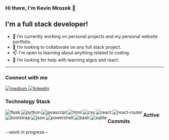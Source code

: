 ### Hi there, I'm Kevin Mrozek 👋

## I'm a full stack developer!

- 🔭 I’m currently working on personal projects and my personal website portfolio.
- 👯 I’m looking to collaborate on any full stack project.
- 📫 I'm open to learning about anything related to coding.
- 🤔 I’m looking for help with learning algos and react.

------------------------------------------------------------------------------------------------------------------------
### Connect with me
<a href="https://medium.com/@kmrozek0859">
  <img alt="medium" src="https://img.shields.io/badge/medium-%2312100E.svg?&style=for-the-badge&logo=medium&logoColor=white" />
</a>
<a href="https://www.linkedin.com/in/kevin-mrozek/">
  <img alt="linkedin" src="https://img.shields.io/badge/LinkedIn-0077B5?style=for-the-badge&logo=linkedin&logoColor=white" />
</a>
<!--<img alt="gmail" src="https://img.shields.io/badge/Gmail-D14836?style=for-the-badge&logo=gmail&logoColor=white" /> kmrozek0859@gmail.com-->

### Technology Stack
<img align="left" alt="flask" src="https://img.shields.io/badge/Flask-000000?style=for-the-badge&logo=flask&logoColor=white" />
<img align="left" alt="python" src="https://img.shields.io/badge/Python-FFD43B?style=for-the-badge&logo=python&logoColor=blue" />
<img align="left" alt="javascript" src="https://img.shields.io/badge/JavaScript-323330?style=for-the-badge&logo=javascript&logoColor=F7DF1E" />
<img align="left" alt="html" src="https://img.shields.io/badge/HTML5-E34F26?style=for-the-badge&logo=html5&logoColor=white" />
<img align="left" alt="css" src="https://img.shields.io/badge/CSS3-1572B6?style=for-the-badge&logo=css3&logoColor=white" />
<img align="left" alt="react" src="https://img.shields.io/badge/React-20232A?style=for-the-badge&logo=react&logoColor=61DAFB" />
<img align="left" alt="react-router" src="https://img.shields.io/badge/React_Router-CA4245?style=for-the-badge&logo=react-router&logoColor=white" />
<img align="left" alt="bootstrap" src="https://img.shields.io/badge/Bootstrap-563D7C?style=for-the-badge&logo=bootstrap&logoColor=white" />
<img align="left" alt="json" src="https://img.shields.io/badge/json-5E5C5C?style=for-the-badge&logo=json&logoColor=white" />
<img align="left" alt="powershell" src="https://img.shields.io/badge/powershell-5391FE?style=for-the-badge&logo=powershell&logoColor=white" />
<img align="left" alt="bash" src="https://img.shields.io/badge/GNU%20Bash-4EAA25?style=for-the-badge&logo=GNU%20Bash&logoColor=white"/>
<img align='left' alt='sqlite'  src='https://img.shields.io/badge/SQLite-07405E?style=for-the-badge&logo=sqlite&logoColor=white'/>



### Active Commits

--work in progress--

<!--
**5billon/5billon** is a ✨ _special_ ✨ repository because its `README.md` (this file) appears on your GitHub profile.

Here are some ideas to get you started:

- 🔭 I’m currently working on ...
- 🌱 I’m currently learning ...
- 👯 I’m looking to collaborate on ...
- 🤔 I’m looking for help with ...
- 💬 Ask me about ...
- 📫 How to reach me: ...
- 😄 Pronouns: ...
- ⚡ Fun fact: ...
-->
